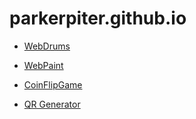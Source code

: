 # parkerpiter.github.io
- [WebDrums](/drums.html)


- [WebPaint](/draw.html)


- [CoinFlipGame](/coinflip.html)


- [QR Generator](/generator.html)
